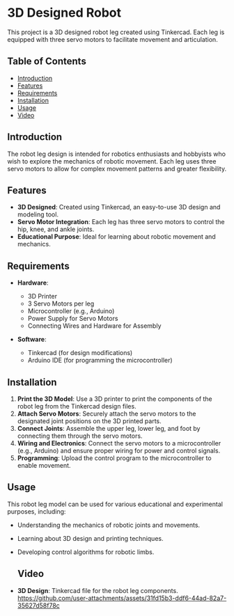 # 3D Designed Robot 

This project is a 3D designed robot leg created using Tinkercad. Each leg is equipped with three servo motors to facilitate movement and articulation.

## Table of Contents

- [Introduction](#introduction)
- [Features](#features)
- [Requirements](#requirements)
- [Installation](#installation)
- [Usage](#usage)
- [Video](#video)


## Introduction

The robot leg design is intended for robotics enthusiasts and hobbyists who wish to explore the mechanics of robotic movement. Each leg uses three servo motors to allow for complex movement patterns and greater flexibility.

## Features

- **3D Designed**: Created using Tinkercad, an easy-to-use 3D design and modeling tool.
- **Servo Motor Integration**: Each leg has three servo motors to control the hip, knee, and ankle joints.
- **Educational Purpose**: Ideal for learning about robotic movement and mechanics.

## Requirements

- **Hardware**:
  - 3D Printer
  - 3 Servo Motors per leg
  - Microcontroller (e.g., Arduino)
  - Power Supply for Servo Motors
  - Connecting Wires and Hardware for Assembly

- **Software**:
  - Tinkercad (for design modifications)
  - Arduino IDE (for programming the microcontroller)

## Installation

1. **Print the 3D Model**: Use a 3D printer to print the components of the robot leg from the Tinkercad design files.
2. **Attach Servo Motors**: Securely attach the servo motors to the designated joint positions on the 3D printed parts.
3. **Connect Joints**: Assemble the upper leg, lower leg, and foot by connecting them through the servo motors.
4. **Wiring and Electronics**: Connect the servo motors to a microcontroller (e.g., Arduino) and ensure proper wiring for power and control signals.
5. **Programming**: Upload the control program to the microcontroller to enable movement.

## Usage

This robot leg model can be used for various educational and experimental purposes, including:

- Understanding the mechanics of robotic joints and movements.
- Learning about 3D design and printing techniques.
- Developing control algorithms for robotic limbs.


  ## Video
- **3D Design**: Tinkercad file for the robot leg components.
https://github.com/user-attachments/assets/31fd15b3-ddf6-44ad-82a7-35627d58f78c
  
